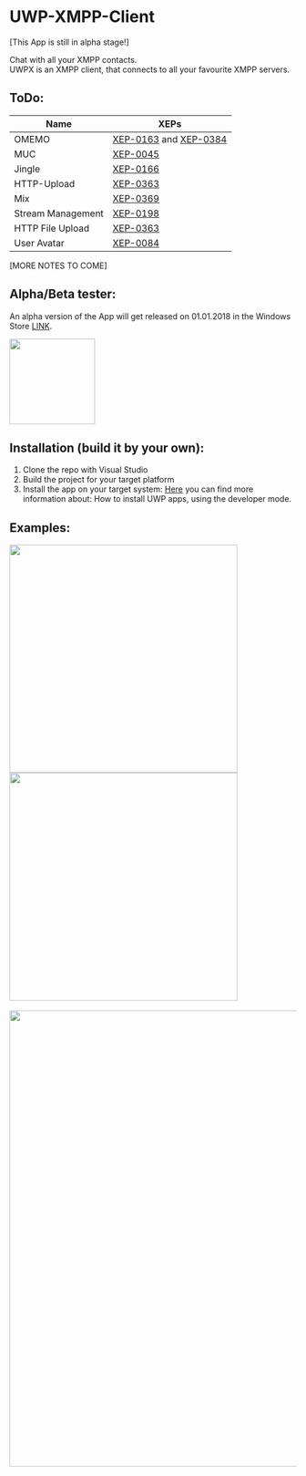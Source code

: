 # UWP-XMPP-Client
[This App is still in alpha stage!]

Chat with all your XMPP contacts.<br/>
UWPX is an XMPP client, that connects to all your favourite XMPP servers.

## ToDo:
| Name          | XEPs         |
| -------------     | ------------- |
| OMEMO             | [XEP-0163](https://xmpp.org/extensions/xep-0163.html "XEP-0163") and [XEP-0384](https://xmpp.org/extensions/xep-0384.html "XEP-0384") |
| MUC               | [XEP-0045](https://xmpp.org/extensions/xep-0045.html "XEP-0045") |
| Jingle            | [XEP-0166](https://xmpp.org/extensions/xep-0166.html "XEP-0166") |
| HTTP-Upload       | [XEP-0363](https://xmpp.org/extensions/xep-0363.html "XEP-0363") |
| Mix               | [XEP-0369](https://xmpp.org/extensions/xep-0369.html "XEP-0369") |
| Stream Management | [XEP-0198](https://xmpp.org/extensions/xep-0198.html "XEP-0198") |
| HTTP File Upload  | [XEP-0363](https://xmpp.org/extensions/xep-0363.html "XEP-0363") |
| User Avatar       | [XEP-0084](https://xmpp.org/extensions/xep-0084.html "XEP-0084") |

[MORE NOTES TO COME]

## Alpha/Beta tester:
An alpha version of the App will get released on 01.01.2018 in the Windows Store [LINK](https://www.microsoft.com/store/apps/9NW16X9JB5WV).

[<img src="https://assets.windowsphone.com/85864462-9c82-451e-9355-a3d5f874397a/English_get-it-from-MS_InvariantCulture_Default.png" width="150">](https://www.microsoft.com/store/apps/9NW16X9JB5WV?ocid=badge)

## Installation (build it by your own):
1. Clone the repo with Visual Studio
2. Build the project for your target platform
3. Install the app on your target system:
[Here](https://docs.microsoft.com/en-us/windows/uwp/get-started/enable-your-device-for-development) you can find more information about: How to install UWP apps, using the developer mode.

## Examples:
<img src="https://i.imgur.com/8sqjCZ8.png" width="400"> <img src="https://i.imgur.com/WQaJM5z.png" width="400">
<br/><br/>
<img src="https://i.imgur.com/pZLscl0.png" width="800">

